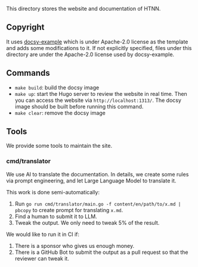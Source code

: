 This directory stores the website and documentation of HTNN.

## Copyright

It uses [docsy-example](https://github.com/google/docsy-example) which is under Apache-2.0 license as the template and adds some modifications to it.
If not explicitly specified, files under this directory are under the Apache-2.0 license used by docsy-example.

## Commands

* `make build`: build the docsy image
* `make up`: start the Hugo server to review the website in real time. Then you can access the website via `http://localhost:1313/`. The docsy image should be built before running this command.
* `make clear`: remove the docsy image

## Tools

We provide some tools to maintain the site.

### cmd/translator

We use AI to translate the documentation. In details, we create some rules via prompt engineering, and let Large Language Model to translate it.

This work is done semi-automatically:

1. Run `go run cmd/translator/main.go -f content/en/path/to/x.md | pbcopy` to create prompt for translating `x.md`.
2. Find a human to submit it to LLM.
3. Tweak the output. We only need to tweak 5% of the result.

We would like to run it in CI if:

1. There is a sponsor who gives us enough money.
2. There is a GitHub Bot to submit the output as a pull request so that the reviewer can tweak it.
